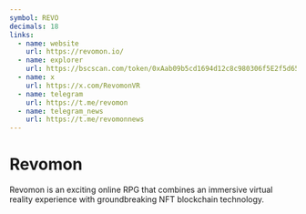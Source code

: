 ```yaml
---
symbol: REVO
decimals: 18
links:
  - name: website
    url: https://revomon.io/
  - name: explorer
    url: https://bscscan.com/token/0xAab09b5cd1694d12c8c980306f5E2f5d65b00E1C
  - name: x
    url: https://x.com/RevomonVR
  - name: telegram
    url: https://t.me/revomon
  - name: telegram_news
    url: https://t.me/revomonnews
---
```


# Revomon

Revomon is an exciting online RPG that combines an immersive virtual reality experience with groundbreaking NFT blockchain technology.
